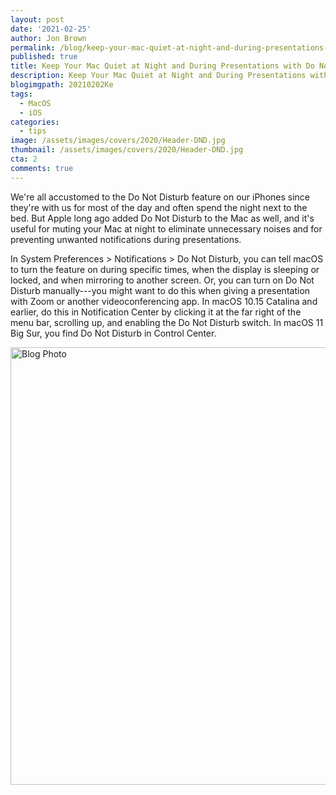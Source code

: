 ```yaml
---
layout: post
date: '2021-02-25'
author: Jon Brown
permalink: /blog/keep-your-mac-quiet-at-night-and-during-presentations-with-do-not-disturb/
published: true
title: Keep Your Mac Quiet at Night and During Presentations with Do Not Disturb
description: Keep Your Mac Quiet at Night and During Presentations with Do Not Disturb
blogimgpath: 20210202Ke
tags:
  - MacOS
  - iOS
categories:
  - tips
image: /assets/images/covers/2020/Header-DND.jpg
thumbnail: /assets/images/covers/2020/Header-DND.jpg
cta: 2
comments: true
---
```

We're all accustomed to the Do Not Disturb feature on our iPhones since
they're with us for most of the day and often spend the night next to
the bed. But Apple long ago added Do Not Disturb to the Mac as well, and
it's useful for muting your Mac at night to eliminate unnecessary noises
and for preventing unwanted notifications during presentations. 

In System Preferences > Notifications > Do Not Disturb, you can tell
macOS to turn the feature on during specific times, when the display is
sleeping or locked, and when mirroring to another screen. Or, you can
turn on Do Not Disturb manually---you might want to do this when giving
a presentation with Zoom or another videoconferencing app. In macOS
10.15 Catalina and earlier, do this in Notification Center by clicking
it at the far right of the menu bar, scrolling up, and enabling the Do
Not Disturb switch. In macOS 11 Big Sur, you find Do Not Disturb in
Control Center.

<img alt="Blog Photo" src="{{ site.site_cdn }}/assets/images/blog/2020/20210202Ke/image2.png" class="img-fluid rounded m-2" width="700" />